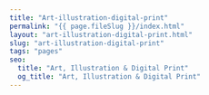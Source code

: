 ```yaml
---
title: "Art-illustration-digital-print"
permalink: "{{ page.fileSlug }}/index.html"
layout: "art-illustration-digital-print.html"
slug: "art-illustration-digital-print"
tags: "pages"
seo:
  title: "Art, Illustration & Digital Print"
  og_title: "Art, Illustration & Digital Print"
---
```



